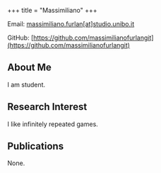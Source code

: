 +++
title = "Massimiliano"
+++

Email: [massimiliano.furlan[at]studio.unibo.it](mailto:massimiliano.furlan[at]studio.unibo.it)

GitHub: [https://github.com/massimilianofurlangit](https://github.com/massimilianofurlangit)

<!--- Twitter: [https://twitter.com/massimiliano_tw](https://twitter.com/massimiliano_tw) -->

## About Me

I am student.

## Research Interest

I like infinitely repeated games.

## Publications

None. 
